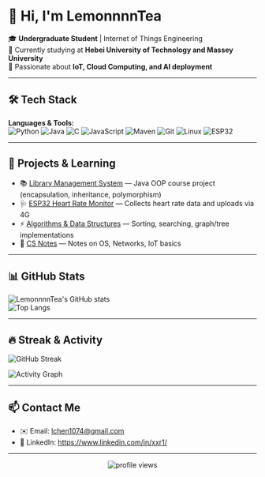 # 👋 Hi, I'm LemonnnnTea

🎓 **Undergraduate Student** | Internet of Things Engineering  
📍 Currently studying at **Hebei University of Technology and Massey University**  
🌱 Passionate about **IoT, Cloud Computing, and AI deployment**  

---

## 🛠️ Tech Stack

**Languages & Tools:**  
![Python](https://img.shields.io/badge/Python-3776AB?style=flat&logo=python&logoColor=white)
![Java](https://img.shields.io/badge/Java-007396?style=flat&logo=java&logoColor=white)
![C](https://img.shields.io/badge/C-00599C?style=flat&logo=c&logoColor=white)
![JavaScript](https://img.shields.io/badge/JavaScript-F7DF1E?style=flat&logo=javascript&logoColor=black)
![Maven](https://img.shields.io/badge/Maven-C71A36?style=flat&logo=apachemaven&logoColor=white)
![Git](https://img.shields.io/badge/Git-F05032?style=flat&logo=git&logoColor=white)
![Linux](https://img.shields.io/badge/Linux-FCC624?style=flat&logo=linux&logoColor=black)
![ESP32](https://img.shields.io/badge/ESP32-000000?style=flat&logo=espressif&logoColor=white)

---

## 🚀 Projects & Learning

- 📚 [Library Management System](#) — Java OOP course project (encapsulation, inheritance, polymorphism)  
- 🩺 [ESP32 Heart Rate Monitor](#) — Collects heart rate data and uploads via 4G  
- ⚡ [Algorithms & Data Structures](#) — Sorting, searching, graph/tree implementations  
- 📝 [CS Notes](#) — Notes on OS, Networks, IoT basics  

---

## 📊 GitHub Stats

![LemonnnnTea's GitHub stats](https://github-readme-stats.vercel.app/api?username=LemonnnnTea&show_icons=true&theme=tokyonight)  
![Top Langs](https://github-readme-stats.vercel.app/api/top-langs/?username=LemonnnnTea&layout=compact&theme=tokyonight)  

---

## 🔥 Streak & Activity

![GitHub Streak](https://streak-stats.demolab.com?user=LemonnnnTea&theme=tokyonight&hide_border=true)  

![Activity Graph](https://github-readme-activity-graph.vercel.app/graph?username=LemonnnnTea&theme=tokyo-night)  

---

## 📫 Contact Me

- ✉️ Email: lchen1074@gmail.com
- 💼 LinkedIn: https://www.linkedin.com/in/xxr1/

---

<p align="center">
  <img src="https://komarev.com/ghpvc/?username=LemonnnnTea&label=Profile%20Views&color=0e75b6&style=flat" alt="profile views" />
</p>
